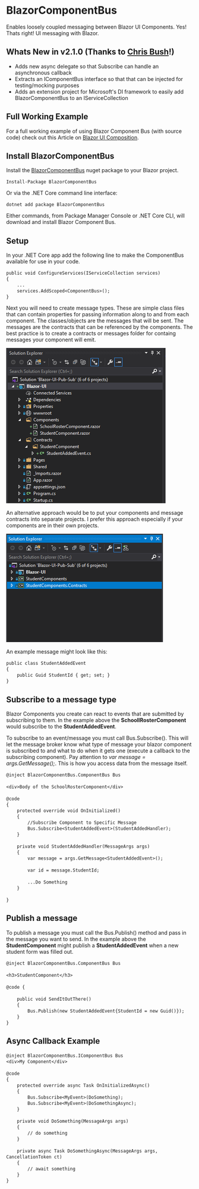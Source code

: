 # BlazorComponentBus
Enables loosely coupled messaging between Blazor UI Components. Yes! Thats right! UI messaging with Blazor.

## Whats New in v2.1.0 (Thanks to [Chris Bush](https://github.com/cjbush)!)
- Adds new async delegate so that Subscribe can handle an asynchronous callback
- Extracts an IComponentBus interface so that that can be injected for testing/mocking purposes
- Adds an extension project for Microsoft's DI framework to easily add BlazorComponentBus to an IServiceCollection

## Full Working Example
For a full working example of using Blazor Component Bus (with source code) check out this Article on [Blazor UI Composition](https://clearmeasure.com/blazor-ui-composition/).

## Install BlazorComponentBus

Install the [BlazorComponentBus](https://www.nuget.org/packages/BlazorComponentBus) nuget package to your Blazor project.
    
    Install-Package BlazorComponentBus

Or via the .NET Core command line interface:

    dotnet add package BlazorComponentBus

Either commands, from Package Manager Console or .NET Core CLI, will download and install Blazor Component Bus.

## Setup
In your .NET Core app add the following line to make the ComponentBus available for use in your code.

    public void ConfigureServices(IServiceCollection services)
    {
        ...
        services.AddScoped<ComponentBus>();
    }

Next you will need to create message types. These are simple class files that can contain properties for passing information along to and from each component. The classes/objects are the messages that will be sent. The messages are the contracts that can be referenced by the components. The best practice is to create a contracts or messages folder for containg messages your component will emit.

![Screenshot](readme-img/example-contracts.png)

An alternative approach would be to put your components and message contracts into separate projects. I prefer this approach especially if your components are in their own projects.

![Screenshot](readme-img/example-contracts-project.png)

An example message might look like this:

    public class StudentAddedEvent
    {
        public Guid StudentId { get; set; }
    }

## Subscribe to a message type

Blazor Components you create can react to events that are submitted by subscribing to them. In the example above the **SchoollRosterComponent** would subscribe to the **StudentAddedEvent**. 

To subscribe to an event/message you must call Bus.Subscribe(). This will let the message broker know what type of message your blazor component is subscribed to and what to do when it gets one (execute a callback to the subscribing component). Pay attention to  _var message = args.GetMessage<StudentAddedEvent>();_. This is how you access data from the message itself.

    @inject BlazorComponentBus.ComponentBus Bus

    <div>Body of the SchoolRosterComponent</div>
    
    @code
    {
        protected override void OnInitialized()
        {
            //Subscribe Component to Specific Message
            Bus.Subscribe<StudentAddedEvent>(StudentAddedHandler);
        }

        private void StudentAddedHandler(MessageArgs args)
        {
            var message = args.GetMessage<StudentAddedEvent>();

            var id = message.StudentId;

            ...Do Something
        }

    }

## Publish a message

To publish a message you must call the Bus.Publish() method and pass in the message you want to send. In the example above the **StudentComponent** might publish a **StudentAddedEvent** when a new student form was filled out.

    @inject BlazorComponentBus.ComponentBus Bus

    <h3>StudentComponent</h3>

    @code {

        public void SendItOutThere()
        {
            Bus.Publish(new StudentAddedEvent{StudentId = new Guid()});
        }
    }


## Async Callback Example


    @inject BlazorComponentBus.IComponentBus Bus
    <div>My Component</div>
    
    @code
    {
        protected override async Task OnInitializedAsync()
        {
            Bus.Subscribe<MyEvent>(DoSomething);
            Bus.Subscribe<MyEvent>(DoSomethingAsync);
        }

        private void DoSomething(MessageArgs args) 
        {
            // do something
        }

        private async Task DoSomethingAsync(MessageArgs args, CancellationToken ct) 
        {
            // await something
        }
    }
